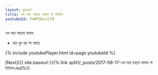```yaml
---
layout: post
title: ওম মহা পাড়ায় নামায গা টাইমস
youtubeId: PnMF5KvcCT0
---
```

 
 
 ওম মহা পাড়ায় নামায  
 
 -  যার খুব বড় পা আছে 
 
  
 
  
 
 
 
 
 
 


{% include youtubePlayer.html id=page.youtubeId %}
 
[Next]({{ site.baseurl }}{% link  split1/_posts/2017-08-17-ওম মহা হস্থতা নামায গা টাইমস.md%})
 
